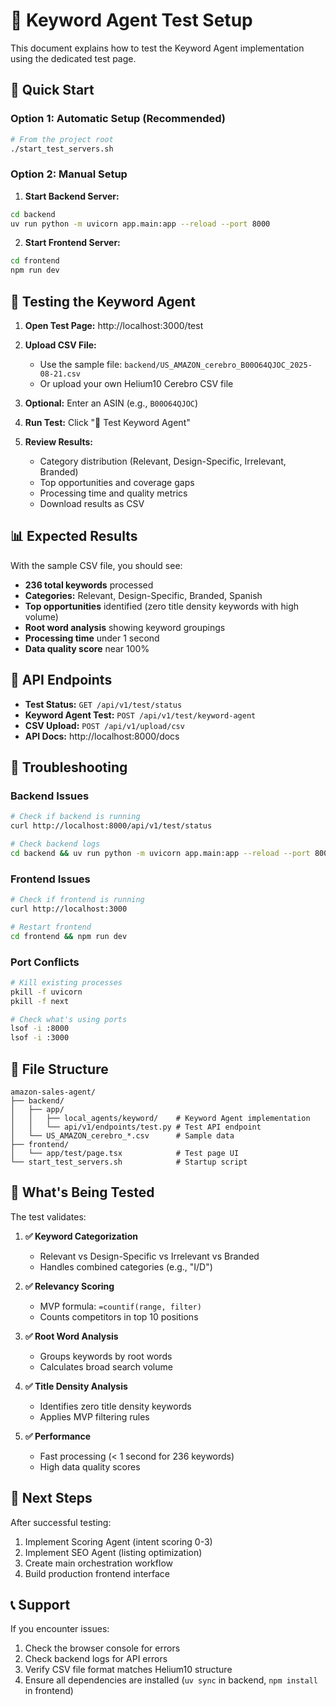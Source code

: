 # 🧪 Keyword Agent Test Setup

This document explains how to test the Keyword Agent implementation using the dedicated test page.

## 🚀 Quick Start

### Option 1: Automatic Setup (Recommended)
```bash
# From the project root
./start_test_servers.sh
```

### Option 2: Manual Setup

1. **Start Backend Server:**
```bash
cd backend
uv run python -m uvicorn app.main:app --reload --port 8000
```

2. **Start Frontend Server:**
```bash
cd frontend
npm run dev
```

## 🧪 Testing the Keyword Agent

1. **Open Test Page:** http://localhost:3000/test

2. **Upload CSV File:** 
   - Use the sample file: `backend/US_AMAZON_cerebro_B00O64QJOC_2025-08-21.csv`
   - Or upload your own Helium10 Cerebro CSV file

3. **Optional:** Enter an ASIN (e.g., `B00O64QJOC`)

4. **Run Test:** Click "🚀 Test Keyword Agent"

5. **Review Results:**
   - Category distribution (Relevant, Design-Specific, Irrelevant, Branded)
   - Top opportunities and coverage gaps
   - Processing time and quality metrics
   - Download results as CSV

## 📊 Expected Results

With the sample CSV file, you should see:
- **236 total keywords** processed
- **Categories:** Relevant, Design-Specific, Branded, Spanish
- **Top opportunities** identified (zero title density keywords with high volume)
- **Root word analysis** showing keyword groupings
- **Processing time** under 1 second
- **Data quality score** near 100%

## 🔧 API Endpoints

- **Test Status:** `GET /api/v1/test/status`
- **Keyword Agent Test:** `POST /api/v1/test/keyword-agent`
- **CSV Upload:** `POST /api/v1/upload/csv`
- **API Docs:** http://localhost:8000/docs

## 🐛 Troubleshooting

### Backend Issues
```bash
# Check if backend is running
curl http://localhost:8000/api/v1/test/status

# Check backend logs
cd backend && uv run python -m uvicorn app.main:app --reload --port 8000
```

### Frontend Issues
```bash
# Check if frontend is running
curl http://localhost:3000

# Restart frontend
cd frontend && npm run dev
```

### Port Conflicts
```bash
# Kill existing processes
pkill -f uvicorn
pkill -f next

# Check what's using ports
lsof -i :8000
lsof -i :3000
```

## 📁 File Structure

```
amazon-sales-agent/
├── backend/
│   ├── app/
│   │   ├── local_agents/keyword/    # Keyword Agent implementation
│   │   └── api/v1/endpoints/test.py # Test API endpoint
│   └── US_AMAZON_cerebro_*.csv      # Sample data
├── frontend/
│   └── app/test/page.tsx            # Test page UI
└── start_test_servers.sh            # Startup script
```

## 🎯 What's Being Tested

The test validates:

1. **✅ Keyword Categorization**
   - Relevant vs Design-Specific vs Irrelevant vs Branded
   - Handles combined categories (e.g., "I/D")

2. **✅ Relevancy Scoring**
   - MVP formula: `=countif(range, filter)`
   - Counts competitors in top 10 positions

3. **✅ Root Word Analysis**
   - Groups keywords by root words
   - Calculates broad search volume

4. **✅ Title Density Analysis**
   - Identifies zero title density keywords
   - Applies MVP filtering rules

5. **✅ Performance**
   - Fast processing (< 1 second for 236 keywords)
   - High data quality scores

## 🔄 Next Steps

After successful testing:
1. Implement Scoring Agent (intent scoring 0-3)
2. Implement SEO Agent (listing optimization)
3. Create main orchestration workflow
4. Build production frontend interface

## 📞 Support

If you encounter issues:
1. Check the browser console for errors
2. Check backend logs for API errors
3. Verify CSV file format matches Helium10 structure
4. Ensure all dependencies are installed (`uv sync` in backend, `npm install` in frontend) 